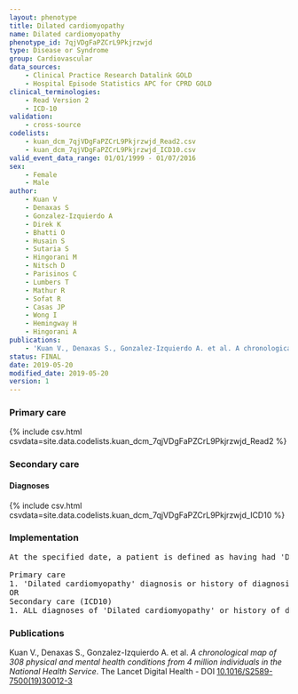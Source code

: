 ```yaml
---
layout: phenotype
title: Dilated cardiomyopathy
name: Dilated cardiomyopathy
phenotype_id: 7qjVDgFaPZCrL9Pkjrzwjd 
type: Disease or Syndrome
group: Cardiovascular
data_sources: 
    - Clinical Practice Research Datalink GOLD
    - Hospital Episode Statistics APC for CPRD GOLD
clinical_terminologies: 
    - Read Version 2
    - ICD-10
validation: 
    - cross-source
codelists: 
    - kuan_dcm_7qjVDgFaPZCrL9Pkjrzwjd_Read2.csv
    - kuan_dcm_7qjVDgFaPZCrL9Pkjrzwjd_ICD10.csv
valid_event_data_range: 01/01/1999 - 01/07/2016
sex: 
    - Female
    - Male
author: 
    - Kuan V
    - Denaxas S
    - Gonzalez-Izquierdo A
    - Direk K
    - Bhatti O
    - Husain S
    - Sutaria S
    - Hingorani M
    - Nitsch D
    - Parisinos C
    - Lumbers T
    - Mathur R
    - Sofat R
    - Casas JP
    - Wong I
    - Hemingway H
    - Hingorani A
publications: 
    - 'Kuan V., Denaxas S., Gonzalez-Izquierdo A. et al. A chronological map of 308 physical and mental health conditions from 4 million individuals in the National Health Service. The Lancet Digital Health - DOI: 10.1016/S2589-7500(19)30012-3' 
status: FINAL
date: 2019-05-20
modified_date: 2019-05-20
version: 1
---
```

### Primary care 
{% include csv.html csvdata=site.data.codelists.kuan_dcm_7qjVDgFaPZCrL9Pkjrzwjd_Read2 %}
### Secondary care 
#### Diagnoses 
{% include csv.html csvdata=site.data.codelists.kuan_dcm_7qjVDgFaPZCrL9Pkjrzwjd_ICD10 %}
### Implementation 
<pre>At the specified date, a patient is defined as having had 'Dilated cardiomyopathy' IF they meet the criteria for any of the following on or before the specified date. The earliest date on which the individual meets any of the following criteria on or before the specified date is defined as the first event date:

Primary care
1. 'Dilated cardiomyopathy' diagnosis or history of diagnosis during a consultation 
OR
Secondary care (ICD10)
1. ALL diagnoses of 'Dilated cardiomyopathy' or history of diagnosis during a hospitalization</pre> 
 
### Publications 
Kuan V., Denaxas S., Gonzalez-Izquierdo A. et al. _A chronological map of 308 physical and mental health conditions from 4 million individuals in the National Health Service_. The Lancet Digital Health - DOI <a href='https://www.thelancet.com/journals/landig/article/PIIS2589-7500(19)30012-3/fulltext'>10.1016/S2589-7500(19)30012-3</a>